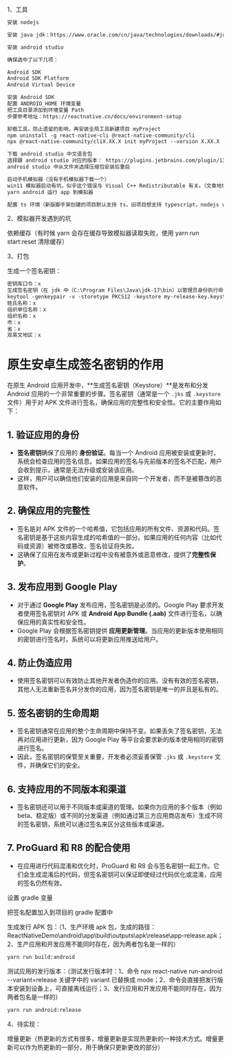 1、工具

```txt
安装 nodejs

安装 java jdk：https://www.oracle.com/cn/java/technologies/downloads/#jdk23-windows

安装 android studio

确保选中了以下几项：

Android SDK
Android SDK Platform
Android Virtual Device

安装 Android SDK
配置 ANDROID_HOME 环境变量
把工具目录添加到环境变量 Path
步骤参考地址：https://reactnative.cn/docs/environment-setup

卸载工具，防止遗留的影响，再安装全局工具新建项目 myProject
npm uninstall -g react-native-cli @react-native-community/cli
npx @react-native-community/cliX.XX.X init myProject --version X.XX.X

下载 android studio 中文语言包
选择跟 android studio 对应的版本： https://plugins.jetbrains.com/plugin/13710-chinese-simplified-language-pack----/versions
android studio 中从文件夹选择压缩包安装后重启

启动手机模拟器（没有手机模拟器下载一个）
win11 模拟器启动有坑，似乎这个错误与 Visual C++ Redistributable 有关。（文章地址：https://stackoverflow.com/questions/75570537/android-studio-emulator-process-for-avd-has-terminated-windows-11）下载Latest Microsoft Visual C++ Redistributable Version x64 版本安装后重启
yarn android 运行 app 到模拟器

配置 ts 环境（新版脚手架创建的项目默认支持 ts，旧项目想支持 typescript，nodejs version "^18.18.0 || >=20.0.0"）
```

2、模拟器开发遇到的坑

依赖缓存（有时候 yarn 会存在缓存导致模拟器读取失败，使用 yarn run start:reset 清除缓存）

3、打包

生成一个签名密钥：

```txt
密钥库口令：x
生成签名密钥（在 jdk 中（C:\Program Files\Java\jdk-17\bin）以管理员身份执行命令）
keytool -genkeypair -v -storetype PKCS12 -keystore my-release-key.keystore -alias 上面的密钥口令 -keyalg RSA -keysize 2048 -validity 10000
姓氏名称：x
组织单位名称：x
组织名称：x
市：x
省：x
双英文地区：x
```

# 原生安卓生成签名密钥的作用

在原生 Android 应用开发中，**生成签名密钥（Keystore）**是发布和分发 Android 应用的一个非常重要的步骤。签名密钥（通常是一个 `.jks` 或 `.keystore` 文件）用于对 APK 文件进行签名，确保应用的完整性和安全性。它的主要作用如下：

## 1. 验证应用的身份

- **签名密钥**确保了应用的 **身份验证**。每当一个 Android 应用被安装或更新时，系统会检查应用的签名信息。如果应用的签名与先前版本的签名不匹配，用户会收到提示，通常是无法升级或安装该应用。
- 这样，用户可以确信他们安装的应用是来自同一个开发者，而不是被篡改的恶意软件。

## 2. 确保应用的完整性

- 签名是对 APK 文件的一个哈希值，它包括应用的所有文件、资源和代码。签名密钥是基于这些内容生成的哈希值的一部分。如果应用的任何内容（比如代码或资源）被修改或篡改，签名验证将失败。
- 这确保了应用在发布或更新过程中没有被意外或恶意修改，提供了**完整性保护**。

## 3. 发布应用到 Google Play

- 对于通过 **Google Play** 发布应用，签名密钥是必须的。Google Play 要求开发者使用签名密钥对 APK 或 **Android App Bundle (.aab)** 文件进行签名，以确保应用的真实性和安全性。
- Google Play 会根据签名密钥提供 **应用更新管理**。当应用的更新版本使用相同的密钥进行签名时，系统可以将更新应用推送给用户。

## 4. 防止伪造应用

- 使用签名密钥可以有效防止其他开发者伪造你的应用。没有有效的签名密钥，其他人无法重新签名并分发你的应用，因为签名密钥是唯一的并且是私有的。

## 5. 签名密钥的生命周期

- 签名密钥通常在应用的整个生命周期中保持不变。如果丢失了签名密钥，无法再对应用进行更新，因为 Google Play 等平台会要求新的版本使用相同的密钥进行签名。
- 因此，签名密钥的保管至关重要，开发者必须妥善保管 `.jks` 或 `.keystore` 文件，并确保它们的安全。

## 6. 支持应用的不同版本和渠道

- 签名密钥还可以用于不同版本或渠道的管理。如果你为应用的多个版本（例如 beta、稳定版）或不同的分发渠道（例如通过第三方应用商店发布）生成不同的签名密钥，系统可以通过签名来区分这些版本或渠道。

## 7. ProGuard 和 R8 的配合使用

- 在应用进行代码混淆和优化时，ProGuard 和 R8 会与签名密钥一起工作。它们会生成混淆后的代码，但签名密钥可以保证即使经过代码优化或混淆，应用的签名仍然有效。

设置 gradle 变量

把签名配置加入到项目的 gradle 配置中

生成发行 APK 包：（1、生产环境 apk 包，生成的路径：ReactNativeDemo\android\app\build\outputs\apk\release\app-release.apk；2、生产应用和开发应用不能同时存在，因为两者包名是一样的）

```bash
yarn run build:android
```

测试应用的发行版本：（测试发行版本时：1、命令 npx react-native run-android --variant=release 关键字中的 variant 已替换成 mode；2、命令会直接把发行版本安装到设备上，可直接离线运行；3、发行应用和开发应用不能同时存在，因为两者包名是一样的）

```bash
yarn run android:release
```

4、待实现：

增量更新（热更新的方式有很多，增量更新是实现热更新的一种技术方式。增量更新可以作为热更新的一部分，用于确保只更新更改的部分）
